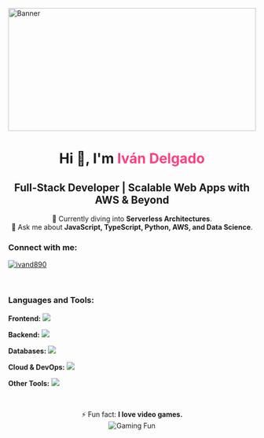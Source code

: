 <!-- New Banner Section for Eye-Catching Visual -->
<img src="https://media4.giphy.com/media/v1.Y2lkPTc5MGI3NjExdHN0dGQweHVrNjU5NWp2dnBpOHc1ZnM5bGp5MWRkd3l5ZnRvZzNyayZlcD12MV9pbnRlcm5hbF9naWZfYnlfaWQmY3Q9Zw/ko7twHhomhk8E/giphy.gif" alt="Banner" style="width:100%; max-height:250px; object-fit:cover;" />

<h1 align="center">Hi 👋, I'm <span style="color:#ff4081;">Iván Delgado</span></h1>
<h2 align="center">Full-Stack Developer | Scalable Web Apps with AWS & Beyond</h2>

<p align="center">
  🌱 Currently diving into <b>Serverless Architectures</b>. <br/>
  💬 Ask me about <b>JavaScript, TypeScript, Python, AWS, and Data Science</b>.
</p>


<!-- TODO: Add cafe studio
<h3 align="left">⭐ Featured Projects:</h3>
<p align="center">
  <a href="https://github.com/ivand890/project1" target="_blank">
    <img src="https://img.shields.io/badge/Project-Project1-blue?style=for-the-badge" alt="Project1"/>
  </a>
  <a href="https://github.com/ivand890/project2" target="_blank">
    <img src="https://img.shields.io/badge/Project-Project2-green?style=for-the-badge" alt="Project2"/>
  </a>
</p>
-->

<!-- TODO: deploy custom instance of GRS
<p align="center">
  <a href="https://github.com/anuraghazra/github-readme-stats">
    <img src="https://github-readme-stats.vercel.app/api?username=ivand890&show_icons=true&theme=radical" alt="Iván's GitHub Stats" />
  </a>
  <a href="https://github.com/anuraghazra/github-readme-stats">
    <img src="https://github-readme-stats.vercel.app/api/top-langs/?username=ivand890&layout=compact&theme=radical" alt="Iván's Top Languages" />
  </a>
</p>
-->

<h3 align="left">Connect with me:</h3>
<p align="left">
  <a href="https://linkedin.com/in/ivand890" target="blank"><img align="center" src="https://skillicons.dev/icons?i=linkedin" alt="ivand890"/></a>
</p>

<br>

<h3 align="left">Languages and Tools:</h3>
<p align="left">
  <b>Frontend:</b>
  <a href="https://skillicons.dev">
    <img src="https://skillicons.dev/icons?i=js,ts,react,next,astro,html,css,tailwind,vite,vitest,jest" />
  </a>

  <b>Backend:</b>
  <a href="https://skillicons.dev">
    <img src="https://skillicons.dev/icons?i=ts,py,nodejs,bun,express,nest,django,flask,fastapi" />
  </a>

  <b>Databases:</b>
  <a href="https://skillicons.dev">
    <img src="https://skillicons.dev/icons?i=mysql,postgres,sqlite,mongo,redis,dynamodb,sqlserver" />
  </a>

  <b>Cloud & DevOps:</b>
  <a href="https://skillicons.dev">
    <img src="https://skillicons.dev/icons?i=aws,gcp,docker,kubernetes,githubactions,jenkins,bash,linux" />
  </a>

  <b>Other Tools:</b>
  <a href="https://skillicons.dev">
    <img src="https://skillicons.dev/icons?i=git,github,vscode,npm,pnpm,nginx,postman,md" />
  </a>
</p>

<br>

<p align="center">
  ⚡ Fun fact: <b>I love video games.</b><br>
  <img src="https://media1.giphy.com/media/v1.Y2lkPTc5MGI3NjExYWk1djBkcDAzbm1sdTVnZnZvZnlzbXljdDZmeHB2MXFsdTgweGE0MiZlcD12MV9pbnRlcm5hbF9naWZfYnlfaWQmY3Q9Zw/X4NJXTcQFjRXrjRuOH/giphy.gif" alt="Gaming Fun" style="max-width:150px;" />
</p>